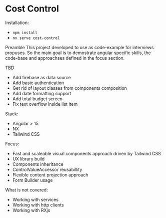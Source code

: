 # Cost Control

Installation:

- `npm install`
- `nx serve cost-control`

Preamble
This project developed to use as code-example for interviews propuses. So the main goal is to demostrate angular specific skills, the code-base and approachses defined in the focus section.

TBD

- Add firebase as data source
- Add basic authentication
- Get rid of layout classes from components composition
- Add date formatting support
- Add total budget screen
- Fix text overflow inside list item

Stack:

- Angular > 15
- NX
- Tailwind CSS

Focus:

- Fast and scaleable visual components approach driven by Tailwind CSS
- UX library build
- Components inheritance
- ControlValueAccessor reusabillity
- Flexible content projection approach
- Form Builder usage

What is not covered:

- Working with services
- Working with http clients
- Working with RXjs
